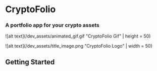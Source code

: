 # CryptoFolio

### A portfolio app for your crypto assets

![alt text](/dev_assets/animated_gif.gif "CryptoFolio Gif" | height = 50)

![alt text](/dev_assets/title_image.png "CryptoFolio Logo" | width = 50)

## Getting Started
